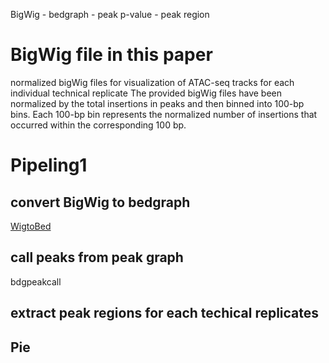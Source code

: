 BigWig - bedgraph - peak p-value - peak region
# BigWig file in this paper
normalized bigWig files for visualization of ATAC-seq tracks for each individual technical replicate
The provided bigWig files have been normalized by the total insertions in peaks and then binned into 100-bp bins. Each 100-bp bin represents the normalized number of insertions that occurred within the corresponding 100 bp.
# Pipeling1
## convert BigWig to bedgraph
[WigtoBed](http://barcwiki.wi.mit.edu/wiki/SOPs/coordinates)
## call peaks from peak graph
bdgpeakcall
## extract peak regions for each techical replicates
## Pie


<!--stackedit_data:
eyJoaXN0b3J5IjpbMTExMDM2MDI5OCw1MzEwNjYxNDYsMjExMD
YxMzMxMCwyMDg2NDU1NzU1XX0=
-->